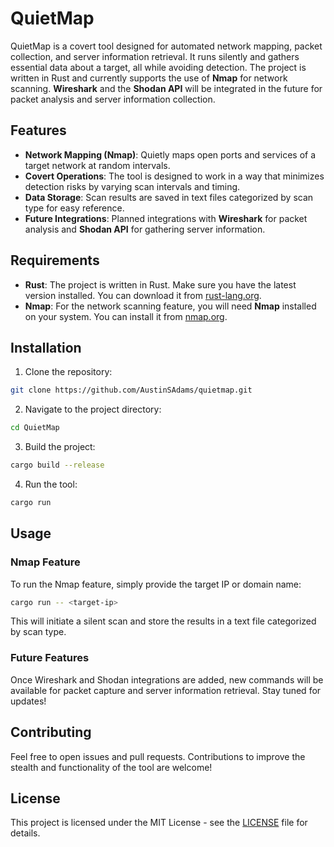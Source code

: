 # QuietMap

QuietMap is a covert tool designed for automated network mapping, packet collection, and server information retrieval. It runs silently and gathers essential data about a target, all while avoiding detection. The project is written in Rust and currently supports the use of **Nmap** for network scanning. **Wireshark** and the **Shodan API** will be integrated in the future for packet analysis and server information collection.

## Features

- **Network Mapping (Nmap)**: Quietly maps open ports and services of a target network at random intervals.
- **Covert Operations**: The tool is designed to work in a way that minimizes detection risks by varying scan intervals and timing.
- **Data Storage**: Scan results are saved in text files categorized by scan type for easy reference.
- **Future Integrations**: Planned integrations with **Wireshark** for packet analysis and **Shodan API** for gathering server information.

## Requirements

- **Rust**: The project is written in Rust. Make sure you have the latest version installed. You can download it from [rust-lang.org](https://www.rust-lang.org/).
- **Nmap**: For the network scanning feature, you will need **Nmap** installed on your system. You can install it from [nmap.org](https://nmap.org/).

## Installation

1. Clone the repository:
  
  ```bash
  git clone https://github.com/AustinSAdams/quietmap.git
  ```
  
2. Navigate to the project directory:
  
  ```bash
  cd QuietMap
  ```
  
3. Build the project:
  
  ```bash
  cargo build --release
  ```
  
4. Run the tool:
  
  ```bash
  cargo run
  ```
  

## Usage

### Nmap Feature

To run the Nmap feature, simply provide the target IP or domain name:

```bash
cargo run -- <target-ip>
```

This will initiate a silent scan and store the results in a text file categorized by scan type.

### Future Features

Once Wireshark and Shodan integrations are added, new commands will be available for packet capture and server information retrieval. Stay tuned for updates!

## Contributing

Feel free to open issues and pull requests. Contributions to improve the stealth and functionality of the tool are welcome!

## License

This project is licensed under the MIT License - see the [LICENSE](LICENSE) file for details.